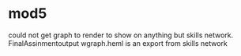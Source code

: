 # mod5
could not get graph to render to show on anything but skills network. 
FinalAssinmentoutput wgraph.heml is an export from skills network 

